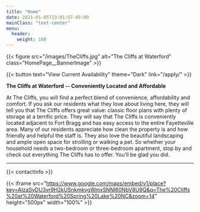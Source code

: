 ```yaml
---
title: "Home"
date: 2021-01-05T13:01:57-05:00
mainClass: "text-center"
menu:
  header:
    weight: 100
---
```


{{< figure src="/images/TheCliffs.jpg" alt="The Cliffs at Waterford" class="HomePage__BannerImage" >}}

{{< button text="View Current Availability" theme="Dark" link="/apply/" >}}

**The Cliffs at Waterford -- Conveniently Located and Affordable**

At The Cliffs, you will find a perfect blend of convenience, affordability and
comfort. If you ask our residents what they love about living here, they will
tell you that The Cliffs offers great value: classic floor plans with plenty of
storage at a terrific price. They will say that The Cliffs is conveniently
located adjacent to Fort Bragg and has easy access to the entire Fayetteville
area. Many of our residents appreciate how clean the property is and how friendly
and helpful the staff is. They also love the beautiful landscaping and ample open
space for strolling or walking a pet. So whether your household needs a two-bedroom
or three-bedroom apartment, stop by and check out everything The Cliffs has to
offer. You’ll be glad you did.

***

{{< contactInfo >}}

{{< iframe src="https://www.google.com/maps/embed/v1/place?key=AIzaSyDU3vr9H2kUSnkmkvgWmxSNNl60NbV8U9Q&q=The%20Cliffs%20at%20Waterford%20Spring%20Lake%20NC&zoom=14" height="500px" width="100%" >}}
